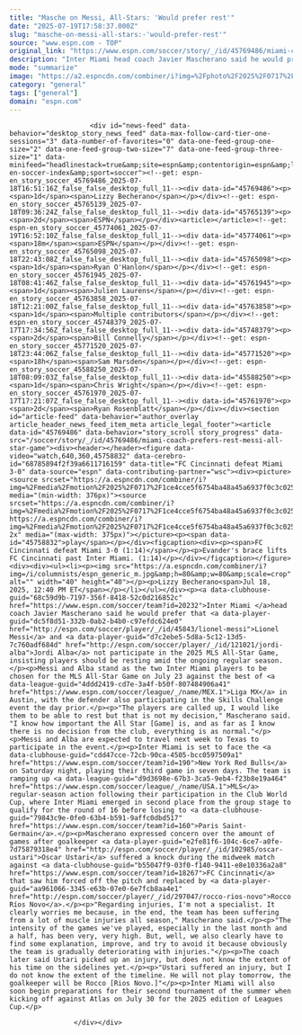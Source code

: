 ```yaml
---
title: "Masche on Messi, All-Stars: 'Would prefer rest'"
date: "2025-07-19T17:58:37.000Z"
slug: "masche-on-messi-all-stars:-'would-prefer-rest'"
source: "www.espn.com - TOP"
original_link: "https://www.espn.com/soccer/story/_/id/45769486/miami-coach-prefers-rest-messi-all-star-game"
description: "Inter Miami head coach Javier Mascherano said he would prefer that Lionel Messi and Jordi Alba not participate in the 2025 MLS All-Star Game, insisting players should be resting amid the ongoing regular season."
mode: "summarize"
image: "https://a2.espncdn.com/combiner/i?img=%2Fphoto%2F2025%2F0717%2Fr1520023_1296x729_16%2D9.jpg"
category: "general"
tags: ["general"]
domain: "espn.com"
---
```

<div id="readability-page-1" class="page"><div id="pane-main" tabindex="-1">

                        <div id="news-feed" data-behavior="desktop_story_news_feed" data-max-follow-card-tier-one-sessions="3" data-number-of-favorites="0" data-one-feed-group-one-size="2" data-one-feed-group-two-size="7" data-one-feed-group-three-size="1" data-minifeed="headlinestack=true&amp;site=espn&amp;contentorigin=espn&amp;lang=en&amp;region=us&amp;pubkey=espn-en-soccer-index&amp;sport=soccer"><!--get: espn-en_story_soccer_45769486_2025-07-18T16:51:16Z_false_false_desktop_full_11--><div data-id="45769486"><p><span>1d</span><span>Lizzy Becherano</span></p></div><!--get: espn-en_story_soccer_45765139_2025-07-18T09:36:24Z_false_false_desktop_full_11--><div data-id="45765139"><p><span>2d</span><span>ESPN</span></p></div><article></article><!--get: espn-en_story_soccer_45774061_2025-07-19T16:52:10Z_false_false_desktop_full_11--><div data-id="45774061"><p><span>18m</span><span>ESPN</span></p></div><!--get: espn-en_story_soccer_45765098_2025-07-18T22:43:08Z_false_false_desktop_full_11--><div data-id="45765098"><p><span>1d</span><span>Ryan O'Hanlon</span></p></div><!--get: espn-en_story_soccer_45761945_2025-07-18T08:41:46Z_false_false_desktop_full_11--><div data-id="45761945"><p><span>1d</span><span>Julien Laurens</span></p></div><!--get: espn-en_story_soccer_45763858_2025-07-18T12:21:00Z_false_false_desktop_full_11--><div data-id="45763858"><p><span>1d</span><span>Multiple contributors</span></p></div><!--get: espn-en_story_soccer_45748379_2025-07-17T17:34:56Z_false_false_desktop_full_11--><div data-id="45748379"><p><span>2d</span><span>Bill Connelly</span></p></div><!--get: espn-en_story_soccer_45771520_2025-07-18T23:44:06Z_false_false_desktop_full_11--><div data-id="45771520"><p><span>18h</span><span>Sam Marsden</span></p></div><!--get: espn-en_story_soccer_45588250_2025-07-18T08:09:03Z_false_false_desktop_full_11--><div data-id="45588250"><p><span>1d</span><span>Chris Wright</span></p></div><!--get: espn-en_story_soccer_45761970_2025-07-17T17:21:07Z_false_false_desktop_full_11--><div data-id="45761970"><p><span>2d</span><span>Ryan Rosenblatt</span></p></div></div><section id="article-feed" data-behavior="author_overlay article_header_news_feed_item_meta article_legal_footer"><article data-id="45769486" data-behavior="story_scroll story_progress" data-src="/soccer/story/_/id/45769486/miami-coach-prefers-rest-messi-all-star-game"><div><header></header><figure data-video="watch,640,360,45758832" data-cerebro-id="68785894f2f39a6611716159" data-title="FC Cincinnati defeat Miami 3-0" data-source="espn" data-contributing-partner="wsc"><div><picture><source srcset="https://a.espncdn.com/combiner/i?img=%2Fmedia%2Fmotion%2F2025%2F0717%2F1ce4cce5f6754ba48a45a6937f0c3c0251%2F1ce4cce5f6754ba48a45a6937f0c3c0251.jpg&amp;w=943&amp;h=530&amp;cquality=80&amp;format=jpg" media="(min-width: 376px)"><source srcset="https://a.espncdn.com/combiner/i?img=%2Fmedia%2Fmotion%2F2025%2F0717%2F1ce4cce5f6754ba48a45a6937f0c3c0251%2F1ce4cce5f6754ba48a45a6937f0c3c0251.jpg&amp;w=375&amp;cquality=80, https://a.espncdn.com/combiner/i?img=%2Fmedia%2Fmotion%2F2025%2F0717%2F1ce4cce5f6754ba48a45a6937f0c3c0251%2F1ce4cce5f6754ba48a45a6937f0c3c0251.jpg&amp;w=750&amp;cquality=40&amp;format=jpg 2x" media="(max-width: 375px)"></picture><p><span data-id="45758832">play</span></p></div><figcaption><div><p><span>FC Cincinnati defeat Miami 3-0 (1:14)</span></p><p>Evander's brace lifts FC Cincinnati past Inter Miami. (1:14)</p></div></figcaption></figure><div><div><ul><li><p><img src="https://a.espncdn.com/combiner/i?img=/i/columnists/espn_generic_m.jpg&amp;h=80&amp;w=80&amp;scale=crop" alt="" width="40" height="40"></p><p>Lizzy Becherano<span>Jul 18, 2025, 12:40 PM ET</span></p></li></ul></div><p><a data-clubhouse-guid="68c59d9b-7197-356f-8418-52c0d216852c" href="https://www.espn.com/soccer/team?id=20232">Inter Miami </a>head coach Javier Mascherano said he would prefer that <a data-player-guid="dc5f8d51-332b-0ab2-b4b0-c97efdc624e0" href="http://espn.com/soccer/player/_/id/45843/lionel-messi">Lionel Messi</a> and <a data-player-guid="d7c2ebe5-5d8a-5c12-13d5-7c760adf684d" href="http://espn.com/soccer/player/_/id/121021/jordi-alba">Jordi Alba</a> not participate in the 2025 MLS All-Star Game, insisting players should be resting amid the ongoing regular season.</p><p>Messi and Alba stand as the two Inter Miami players to be chosen for the MLS All-Star Game on July 23 against the best of <a data-league-guid="4ddd2419-cd7e-3a4f-b50f-807484906a41" href="https://www.espn.com/soccer/league/_/name/MEX.1">Liga MX</a> in Austin, with the defender also participating in the Skills Challenge event the day prior.</p><p>"The players are called up, I would like them to be able to rest but that is not my decision," Mascherano said. "I know how important the All Star [Game] is, and as far as I know there is no decision from the club, everything is as normal."</p><p>Messi and Alba are expected to travel next week to Texas to participate in the event.</p><p>Inter Miami is set to face the <a data-clubhouse-guid="cdd47cce-72cb-90ca-4505-bcc0597509a1" href="https://www.espn.com/soccer/team?id=190">New York Red Bulls</a> on Saturday night, playing their third game in seven days. The team is ramping up <a data-league-guid="d9d3698e-67b3-3ca5-9eb4-f23b8e19a464" href="https://www.espn.com/soccer/league/_/name/USA.1">MLS</a> regular-season action following their participation in the Club World Cup, where Inter Miami emerged in second place from the group stage to qualify for the round of 16 before losing to <a data-clubhouse-guid="79843c9e-0fe0-63b4-b591-9affc0dbd517" href="https://www.espn.com/soccer/team?id=160">Paris Saint-Germain</a>.</p><p>Mascherano expressed concern over the amount of games after goalkeeper <a data-player-guid="e2fe81f6-104c-6ce7-a0fe-7d75879318e4" href="http://espn.com/soccer/player/_/id/102985/oscar-ustari">Oscar Ustari</a> suffered a knock during the midweek match against <a data-clubhouse-guid="b55047f9-03f0-f140-9411-e8e10336a2a8" href="https://www.espn.com/soccer/team?id=18267">FC Cincinnati</a> that saw him forced off the pitch and replaced by <a data-player-guid="aa961066-3345-e63b-07e0-6e7fcb8aa4e1" href="http://espn.com/soccer/player/_/id/297047/rocco-rios-novo">Rocco Ríos Novo</a>.</p><p>"Regarding injuries, I'm not a specialist. It clearly worries me because, in the end, the team has been suffering from a lot of muscle injuries all season," Mascherano said.</p><p>"The intensity of the games we've played, especially in the last month and a half, has been very, very high. But, well, we also clearly have to find some explanation, improve, and try to avoid it because obviously the team is gradually deteriorating with injuries."</p><p>The coach later said Ustari picked up an injury, but does not know the extent of his time on the sidelines yet.</p><p>"Ustari suffered an injury, but I do not know the extent of the timeline. He will not play tomorrow, the goalkeeper will be Rocco [Rios Novo.]"</p><p>Inter Miami will also soon begin preparations for their second tournament of the summer when kicking off against Atlas on July 30 for the 2025 edition of Leagues Cup.</p>
</div></div></article></section>

                        
                    </div></div>